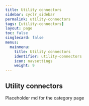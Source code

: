 ```yaml
---
title: Utility connectors
sidebar: cyclr_sidebar
permalink: utility-connectors
tags: [utility-connectors]
layout: page
toc: false
singlecard: false
menus:
  mainmenu:
    title: Utility connectors
    identifier: utility-connectors
    icon: navsettings
    weight: 9
---
```

## Utility connectors

Placeholder md for the category page

